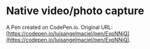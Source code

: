 # Native video/photo capture

A Pen created on CodePen.io. Original URL: [https://codepen.io/luisangelmaciel/pen/ExpNNjQ](https://codepen.io/luisangelmaciel/pen/ExpNNjQ).

